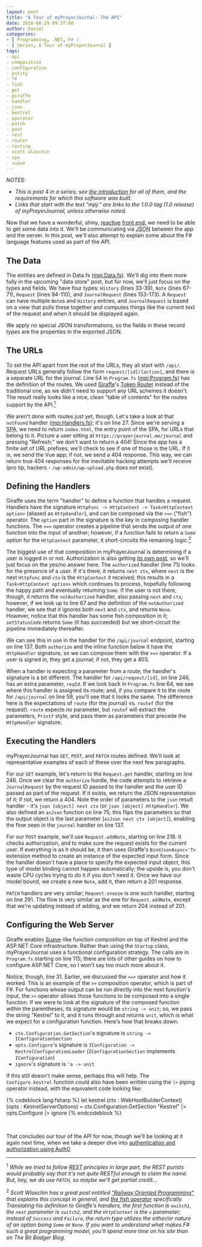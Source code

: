 ```yaml
---
layout: post
title: "A Tour of myPrayerJournal: The API"
date: 2018-08-29 09:37:00
author: Daniel
categories:
- [ Programming, .NET, F# ]
- [ Series, A Tour of myPrayerJournal ]
tags:
- api
- composition
- configuration
- entity
- f#
- fish
- get
- giraffe
- handler
- json
- kestrel
- operator
- patch
- post
- rest
- router
- routing
- scott wlaschin
- spa
- suave
---
```

_NOTES:_
- _This is post 4 in a series; see [the introduction][intro] for all of them, and the requirements for which this software was built._
- _Links that start with the text "mpj:" are links to the 1.0.0 tag (1.0 release) of myPrayerJournal, unless otherwise noted._

Now that we have a wonderful, shiny, [reactive][] [front end][], we need to be able to get some data into it. We'll be communicating via <abbr title="JavaScript Object Notation">JSON</abbr> between the app and the server. In this post, we'll also attempt to explain some about the F# language features used as part of the API.

## The Data

The entities are defined in Data.fs ([mpj:Data.fs][Data.fs]). We'll dig into them more fully in the upcoming "data store" post, but for now, we'll just focus on the types and fields. We have four types: `History` (lines 33-39), `Note` (lines 67-71), `Request` (lines 94-110), and `JournalRequest` (lines 153-173). A `Request` can have multiple `Note`s and `History` entries, and `JournalRequest` is based on a view that pulls these together and computes things like the current text of the request and when it should be displayed again.

We apply no special JSON transformations, so the fields in these record types are the properties in the exported JSON.

## The URLs

To set the API apart from the rest of the URLs, they all start with `/api/`. Request URLs generally follow the form `request/[id]/[action]`, and there is a separate URL for the journal. Line 54 in `Program.fs` ([mpj:Program.fs][Program.fs]) has the definition of the routes. We used [Giraffe][]'s [Token Router][TR] instead of the traditional one, as we didn't need to support any URL schemes it doesn't. The result really looks like a nice, clean "table of contents" for the routes support by the API.<a href="#note-1"><sup>1</sup></a>

We aren't done with routes just yet, though. Let's take a look at that `notFound` handler ([mpj:Handlers.fs][Handlers.fs]); it's on line 27. Since we're serving a <abbr title="Single Page Application">SPA</abbr>, we need to return `index.html`, the entry point of the SPA, for URLs that belong to it. Picture a user sitting at `https://prayerjournal.me/journal` and pressing "Refresh;" we don't want to return a 404! Since the app has a finite set of URL prefixes, we'll check to see if one of those is the URL. If it is, we send the Vue app; if not, we send a 404 response. This way, we can return true 404 responses for the inevitable hacking attempts we'll receive (pro tip, hackers - `/wp-admin/wp-upload.php` does not exist).

## Defining the Handlers

Giraffe uses the term "handler" to define a function that handles a request. Handlers have the signature `HttpFunc -> HttpContext -> Task<HttpContext option>` (aliased as `HttpHandler`), and can be composed via the `>=>` ("fish") operator. The `option` part in the signature is the key in composing handler functions. The `>=>` operator creates a pipeline that sends the output of one function into the input of another; however, if a function fails to return a `Some` option for the `HttpContext` parameter, it short-circuits the remaining logic.<a href="#note-2"><sup>2</sup></a>

The biggest use of that composition in myPrayerJournal is determining if a user is logged in or not. Authorization is also getting [its own post][auth], so we'll just focus on the yes/no answer here. The `authorized` handler (line 71) looks for the presence of a user. If it's there, it returns `next ctx`, where `next` is the next `HttpFunc` and `ctx` is the `HttpContext` it received; this results in a `Task<HttpContext option>` which continues to process, hopefully following the happy path and eventually returning `Some`. If the user is not there, though, it returns the `notAuthorized` handler, also passing `next` and `ctx`; however, if we look up to line 67 and the definition of the `notAuthorized` handler, we see that it ignores both `next` and `ctx`, and returns `None`. However, notice that this handler has some fish composition in it; `setStatusCode` returns `Some` (it has succeeded) but we short-circuit the pipeline immediately thereafter.

We can see this in use in the handler for the `/api/journal` endpoint, starting on line 137. Both `authorize` and the inline function below it have the `HttpHandler` signature, so we can compose them with the `>=>` operator. If a user is signed in, they get a journal; if not, they get a 403.

When a handler is expecting a parameter from a route, the handler's signature is a bit different. The handler for `/api/request/[id]`, on line 246, has an extra parameter, `reqId`. If we look back in `Program.fs` line 64, we see where this handler is assigned its route; and, if you compare it to the route for `/api/journal` on line 59, you'll see that it looks the same. The difference here is the expectations of `route` (for the journal) vs. `routef` (for the request). `route` expects no parameter, but `routef` will extract the parameters, `Printf` style, and pass them as parameters that precede the `HttpHandler` signature.

## Executing the Handlers

myPrayerJournal has `GET`, `POST`, and `PATCH` routes defined. We'll look at representative examples of each of these over the next few paragraphs.

For our `GET` example, let's return to the `Request.get` handler, starting on line 246. Once we clear the `authorize` hurdle, the code attempts to retrieve a `JournalRequest` by the request ID passed to the handler and the user ID passed as part of the request. If it exists, we return the JSON representation of it; if not, we return a 404. Note the order of parameters to the `json` result handler - it's `json [object] next ctx` (or `json [object] HttpHandler`). We also defined an `asJson` function on line 75; this flips the parameters so that the output object is the last parameter (`asJson next ctx [object]`), enabling the flow seen in the `journal` handler on line 137.

For our `POST` example, we'll use `Request.addNote`, starting on line 218. It checks authorization, and to make sure the request exists for the current user. If everything is as it should be, it then uses Giraffe's `BindJsonAsync<'T>` extension method to create an instance of the expected input form. Since the handler doesn't have a place to specify the expected input object, this type of model binding cannot happen automatically; the upside is, you don't waste CPU cycles trying to do it if you don't need it. Once we have our model bound, we create a new `Note`, add it, then return a 201 response.

`PATCH` handlers are very similar; `Request.snooze` is one such handler, starting on line 291. The flow is very similar as the one for `Request.addNote`, except that we're updating instead of adding, and we return 204 instead of 201.

## Configuring the Web Server

Giraffe enables [Suave][]-like function composition on top of Kestrel and the ASP.NET Core infrastructure. Rather than using the `Startup` class, myPrayerJournal uses a functional configuration strategy. The calls are in `Program.fs` starting on line 115; there are lots of other guides on how to configure ASP.NET Core, so I won't say too much more about it.

Notice, though, line 31. Earlier, we discussed the `>=>` operator and how it worked. This is an example of the `>>` composition operator, which is part of F#. For functions whose output can be run directly into the next function's input, the `>>` operator allows those functions to be composed into a single function. If we were to look at the signature of the composed function within the parentheses, its signature would be `string -> unit`; so, we pass the string "Kestrel" to it, and it runs through and returns `unit`, which is what we expect for a configuration function. Here's how that breaks down:
- `ctx.Configuration.GetSection`'s signature is `string -> IConfigurationSection`
- `opts.Configure`'s signature is `IConfiguration -> KestrelConfigurationLoader` (`IConfigurationSection` implements `IConfiguration`)
- `ignore`'s signature is `'a -> unit`

If this still doesn't make sense, perhaps this will help. The `Configure.kestrel` function could also have been written using the `|>` piping operator instead, with the equivalent code looking like:

{% codeblock lang:fsharp %}
  let kestrel (ctx : WebHostBuilderContext) (opts : KestrelServerOptions) =
    ctx.Configuration.GetSection "Kestrel"
    |> opts.Configure
    |> ignore
{% endcodeblock %}

<p>&nbsp;</p>

That concludes our tour of the API for now, though we'll be looking at it again next time, when we take a deeper dive into [authentication and authorization using Auth0][auth].

---

<a name="note-1"><sup>1</sup></a>  _While we tried to follow <abbr title="Representational State Transfer">REST</abbr> principles in large part, the REST purists would probably say that it's not quite RESTful enough to claim the name. But, hey, we do use `PATCH`, so maybe we'll get partial credit..._

<a name="note-2"><sup>2</sup></a> _Scott Wlaschin has a great post entitled ["Railway Oriented Programming"][ROP] that explains this concept in general, and [the fish operator][ROP-fish] specifically. Translating his definition to Giraffe's handlers, the first function is `switch1`, the `next` parameter is `switch2`, and the `HttpContext` is the `x` parameter; instead of `Success` and `Failure`, the return type utilizes the either/or nature of an option being `Some` or `None`. If you want to understand what makes F# such a great programming model, you'll spend more time on his site than on The Bit Badger Blog._


[intro]: /2018/a-tour-of-myprayerjournal/introduction.html "A Tour of myPrayerJournal: Introduction | The Bit Badger Blog"
[reactive]: /2018/a-tour-of-myprayerjournal/state-in-the-browser.html "A Tour of myPrayerJournal: State in the Browser | The Bit Badger Blog"
[front end]: /2018/a-tour-of-myprayerjournal/the-front-end.html "A Tour of myPrayerJournal: The Front End | The Bit Badger Blog"
[Data.fs]: https://github.com/bit-badger/myPrayerJournal/blob/1.0.0/src/api/MyPrayerJournal.Api/Data.fs "api/Data.fs | myPrayerJournal | GitHub"
[Program.fs]: https://github.com/bit-badger/myPrayerJournal/blob/1.0.0/src/api/MyPrayerJournal.Api/Program.fs "api/Program.fs | myPrayerJournal | GitHub"
[Giraffe]: https://github.com/giraffe-fsharp/Giraffe "Giraffe | GitHub"
[TR]: https://github.com/giraffe-fsharp/Giraffe.TokenRouter "Giraffe.TokenRouter | GitHub"
[Handlers.fs]: https://github.com/bit-badger/myPrayerJournal/blob/1.0.0/src/api/MyPrayerJournal.Api/Handlers.fs "app/Handlers.fs | myPrayerJournal | GitHub"
[auth]: /2018/a-tour-of-myprayerjournal/authentication.html "A Tour of myPrayerJournal: Authentication | The Bit Badger Blog"
[Suave]: https://suave.io
[ROP]: https://fsharpforfunandprofit.com/posts/recipe-part2/ "Railway oriented programming | F# for Fun and Profit"
[ROP-fish]: https://fsharpforfunandprofit.com/posts/recipe-part2/#an-alternative-to-bind "An alternative to bind | Railway oriented programming | F# for Fun and Profit"

